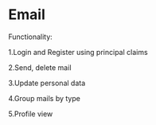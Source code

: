 # Email


 Functionality:
 
 
 1.Login and Register using principal claims
 
 2.Send, delete mail
 
 3.Update personal data
 
 4.Group mails by type
 
 5.Profile view
 
